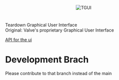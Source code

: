 <p align="center">
  <img src="https://media.discordapp.net/attachments/198644490586685440/979419622262571048/unknown.png" alt="TGUI" >
</d>

# 
Teardown Graphical User Interface<br>
Original: Valve's proprietary Graphical User Interface

[API for the ui](https://alexveebee.github.io/TGUI/)

# Development Brach
Please contribute to that branch instead of the main
